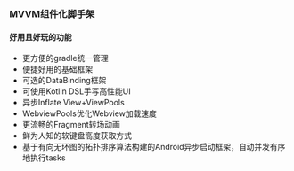 ### MVVM组件化脚手架

#### 好用且好玩的功能
  - 更方便的gradle统一管理
  - 便捷好用的基础框架
  - 可选的DataBinding框架
  - 可使用Kotlin DSL手写高性能UI
  - 异步Inflate View+ViewPools
  - WebviewPools优化Webview加载速度
  - 更流畅的Fragment转场动画
  - 鲜为人知的软键盘高度获取方式
  - 基于有向无环图的拓扑排序算法构建的Android异步启动框架，自动并发有序地执行tasks
  

